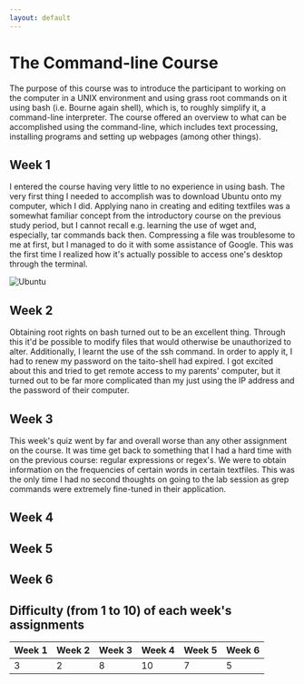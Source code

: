 ```yaml
---
layout: default
---
```


# The Command-line Course

The purpose of this course was to introduce the participant to working on the computer in a UNIX environment and using grass root commands on it using bash (i.e. Bourne again shell), which is, to roughly simplify it, a command-line interpreter.
The course offered an overview to what can be accomplished using the command-line, which includes text processing, installing programs and setting up webpages (among other things).

## Week 1

I entered the course having very little to no experience in using bash. The very first thing I needed to accomplish was to download Ubuntu onto my computer, which I did. Applying nano in creating and editing textfiles was a somewhat familiar concept from the introductory course on the previous study period, but I cannot recall e.g. learning the use of wget and, especially, tar commands back then. Compressing a file was troublesome to me at first, but I managed to do it with some assistance of Google. This was the first time I realized how it's actually possible to access one's desktop through the terminal. 

![Ubuntu](https://www.howtogeek.com/wp-content/uploads/2018/03/img_5a99cac2a708d.png)

## Week 2

Obtaining root rights on bash turned out to be an excellent thing. Through this it'd be possible to modify files that would otherwise be unauthorized to alter. Additionally, I learnt the use of the ssh command. In order to apply it, I had to renew my password on the taito-shell had expired. I got excited about this and tried to get remote access to my parents' computer, but it turned out to be far more complicated than my just using the IP address and the password of their computer.

## Week 3

This week's quiz went by far and overall worse than any other assignment on the course. It was time get back to something that I had a hard time with on the previous course: regular expressions or regex's. We were to obtain information on the frequencies of certain words in certain textfiles. This was the only time I had no second thoughts on going to the lab session as grep commands were extremely fine-tuned in their application.

## Week 4


## Week 5


## Week 6


## Difficulty (from 1 to 10) of each week's assignments

| Week 1 | Week 2 | Week 3 | Week 4 | Week 5 | Week 6 |
| ------ | ------ | ------ | ------ | ------ | ------ |
|   3    |    2   |    8   |   10   |    7   |    5   |
